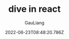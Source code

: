 ---
title: dive in react
author: GauLiang
type: series
series: react
date: 2022-06-23T08:48:20.786Z
tags: []
description: description
draft: false
cover: false     # image name
---